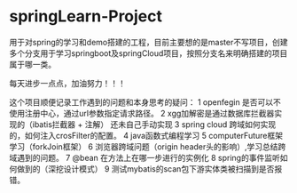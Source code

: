 # springLearn-Project
用于对spring的学习和demo搭建的工程，目前主要想的是master不写项目，创建多个分支用于学习springboot及springCloud项目，按照分支名来明确搭建的项目属于哪一类。

每天进步一点点，加油努力！！！

这个项目顺便记录工作遇到的问题和本身思考的疑问：
1 openfegin 是否可以不使用注册中心，通过url参数指定请求路径。
2 xgg加解密是通过数据库拦截器实现的（ibatis拦截器 + 注解） 还未自己手动实现
3 spring cloud 跨域如何实现的，如何注入crosFilter的配置。
4 java函数式编程学习
5 computerFuture框架学习（forkJoin框架）
6 浏览器跨域问题（origin header头的影响）,学习总结跨域遇到的问题。
7 @bean 在方法上在哪一步进行的实例化
8 spring的事件监听如何做到的（深挖设计模式）
9 测试mybatis的scan包下游实体类被扫描到是否报错。



